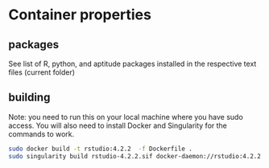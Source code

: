# Container properties

## packages
See list of R, python, and aptitude packages installed in the respective text files (current folder)

## building

Note: you need to run this on your local machine where you have sudo access. You will also need to install Docker and Singularity for the commands to work.

```bash
sudo docker build -t rstudio:4.2.2  -f Dockerfile .
sudo singularity build rstudio-4.2.2.sif docker-daemon://rstudio:4.2.2
```

